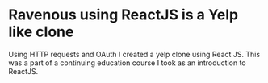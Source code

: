 # Ravenous using ReactJS is a Yelp like clone
Using HTTP requests and OAuth I created a yelp clone using React JS. This was a part of a continuing education course I took as an introduction to ReactJS.

